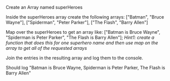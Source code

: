 Create an Array named superHeroes

Inside the superHeroes array create the following arrays: 
["Batman", "Bruce Wayne"],
["Spiderman", "Peter Parker"],
["The Flash", "Barry Allen"]

Map over the superHeroes to get an array like: ["Batman is Bruce Wayne", "Spiderman is Peter Parker", "The Flash is Barry Allen"];
*Hint1: create a function that does this for one superhero name and then use map on the array to get all of the requested arrays*

Join the entries in the resulting array and log them to the console.

Should log "Batman is Bruce Wayne, Spiderman is Peter Parker, The Flash is Barry Allen"